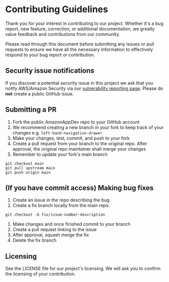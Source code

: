 # Contributing Guidelines

Thank you for your interest in contributing to our project. Whether it's a bug report, new feature, correction, or additional
documentation, we greatly value feedback and contributions from our community.

Please read through this document before submitting any issues or pull requests to ensure we have all the necessary
information to effectively respond to your bug report or contribution.

## Security issue notifications

If you discover a potential security issue in this project we ask that you notify AWS/Amazon Security via our [vulnerability reporting page](http://aws.amazon.com/security/vulnerability-reporting/). Please do **not** create a public GitHub issue.

## Submitting a PR

1. Fork the public AmazonAppDev repo to your GitHub account
2. We recommend creating a new branch in your fork to keep track of your changes e.g. `left-hand-navigation-drawer`
3. Make your changes, test, commit, and push to your fork
4. Create a pull request from your branch to the original repo. After approval, the original repo maintainer shall merge your changes
5. Remember to update your fork's main branch

```
git checkout main
git pull upstream main
git push origin main
```

## (If you have commit access) Making bug fixes

1. Create an issue in the repo describing the bug
2. Create a fix branch locally from the main repo:

```
git checkout -b fix/issue-number-description
```

1. Make changes and once finished commit to your branch
2. Create a pull request linking to the issue
3. After approval, squash merge the fix
4. Delete the fix branch

## Licensing

See the LICENSE file for our project's licensing. We will ask you to confirm the licensing of your contribution.

